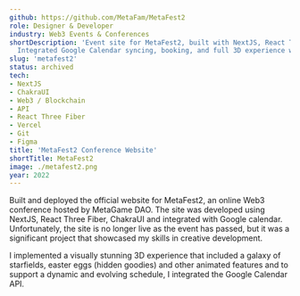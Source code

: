 ```yaml
---
github: https://github.com/MetaFam/MetaFest2
role: Designer & Developer
industry: Web3 Events & Conferences
shortDescription: 'Event site for MetaFest2, built with NextJS, React Three Fiber and ChakraUI.
  Integrated Google Calendar syncing, booking, and full 3D experience with animated features and easter eggs.'
slug: 'metafest2'
status: archived
tech:
- NextJS
- ChakraUI
- Web3 / Blockchain
- API
- React Three Fiber
- Vercel
- Git
- Figma
title: 'MetaFest2 Conference Website'
shortTitle: MetaFest2
image: ./metafest2.png
year: 2022
---
```


Built and deployed the official website for MetaFest2, an online Web3 conference hosted by MetaGame DAO. The site was developed using NextJS, React Three Fiber, ChakraUI and integrated with Google calendar. Unfortunately, the site is no longer live as the event has passed, but it was a significant project that showcased my skills in creative development.

I implemented a visually stunning 3D experience that included a galaxy of starfields, easter eggs (hidden goodies) and other animated features and to support a dynamic and evolving schedule, I integrated the Google Calendar API.
